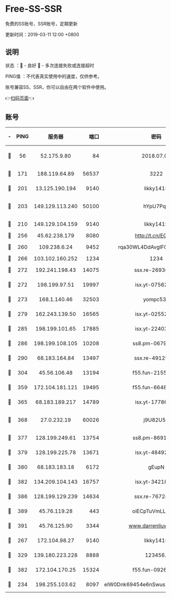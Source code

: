 # Free-SS-SSR

免费的SS账号、SSR账号，定期更新

更新时间：2019-03-11 12:00 +0800

## 说明

状态     ：🙂 - 良好 🙁 - 多次连接失败或连接超时

PING值   ：不代表真实使用中的速度，仅供参考。

账号兼容SS、SSR，你可以自由在两个软件中使用。

👉[扫码页面](https://liesauer.github.io/Free-SS-SSR/)👈

## 账号

|-|PING|服务器|端口|密码|加密方式|区域|
|:----:|:----:|:-----:|-----:|:----:|:----:|:----:|
|🙂|56|52.175.9.80|84|2018.07.07|chacha20-ietf-poly1305|HK|
|🙂|171|188.119.64.89|56537|3222|aes-256-cfb|RU|
|🙂|201|13.125.190.194|9140|likky1415|aes-256-cfb|KR|
|🙂|203|149.129.113.240|50100|hYpU7PqP|chacha20-ietf-poly1305|CN|
|🙂|210|149.129.104.159|9140|likky1415|aes-256-cfb|HK|
|🙂|256|45.62.238.179|8080|http://t.cn/EGJIyrl|rc4-md5|CA|
|🙂|260|109.238.6.24|9452|rqa30WL4DdAvgIFG6Fs3znzTa|aes-256-cfb|FR|
|🙂|266|103.102.160.252|1234|1234|rc4-md5|JP|
|🙂|272|192.241.198.43|14075|ssx.re-26936480|aes-256-cfb|US|
|🙂|272|198.199.97.51|19997|isx.yt-07562084|aes-256-cfb|US|
|🙂|273|168.1.140.46|32503|yompc535|aes-256-cfb|AU|
|🙂|279|162.243.139.50|16565|isx.yt-02552348|aes-256-cfb|US|
|🙂|285|198.199.101.65|17885|isx.yt-22403109|aes-256-cfb|US|
|🙂|286|198.199.108.105|10208|ss8.pm-06792208|aes-256-cfb|US|
|🙂|290|68.183.164.84|13497|ssx.re-49129842|aes-256-cfb|US|
|🙂|304|45.56.106.48|13194|f55.fun-21559299|aes-256-cfb|US|
|🙂|359|172.104.181.121|19495|f55.fun-66483220|aes-256-cfb|SG|
|🙂|365|68.183.189.217|14789|isx.yt-17786111|aes-256-cfb|SG|
|🙂|368|27.0.232.19|60026|j9U82U53|xchacha20-ietf-poly1305|HK|
|🙂|377|128.199.249.61|13754|ss8.pm-86915171|aes-256-cfb|SG|
|🙂|379|128.199.225.78|13671|isx.yt-48492968|aes-256-cfb|SG|
|🙂|380|68.183.183.18|6172|gEupN|aes-256-cfb|SG|
|🙂|382|134.209.104.143|16757|isx.yt-34218866|aes-256-cfb|SG|
|🙂|386|128.199.129.239|14634|ssx.re-76724350|aes-256-cfb|SG|
|🙂|389|45.76.119.28|443|oiECpTuVmLLxk4Ts|aes-256-cfb|AU|
|🙂|391|45.76.125.90|3344|www.darrenliuwei.com|aes-256-cfb|AU|
|🙂|267|172.104.98.27|9140|likky1415|aes-256-cfb|JP|
|🙂|329|139.180.223.228|8888|123456..|aes-256-cfb|JP|
|🙂|382|172.104.170.25|15324|f55.fun-09264228|aes-256-cfb|SG|
|🙁|234|198.255.103.62|8097|eIW0Dnk69454e6nSwuspv9DmS201tQ0D|aes-256-cfb|US|
